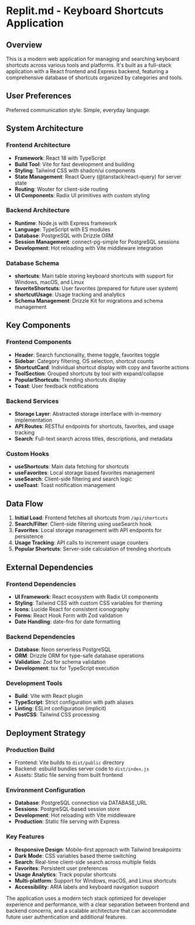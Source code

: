 # Replit.md - Keyboard Shortcuts Application

## Overview

This is a modern web application for managing and searching keyboard shortcuts across various tools and platforms. It's built as a full-stack application with a React frontend and Express backend, featuring a comprehensive database of shortcuts organized by categories and tools.

## User Preferences

Preferred communication style: Simple, everyday language.

## System Architecture

### Frontend Architecture
- **Framework**: React 18 with TypeScript
- **Build Tool**: Vite for fast development and building
- **Styling**: Tailwind CSS with shadcn/ui components
- **State Management**: React Query (@tanstack/react-query) for server state
- **Routing**: Wouter for client-side routing
- **UI Components**: Radix UI primitives with custom styling

### Backend Architecture
- **Runtime**: Node.js with Express framework
- **Language**: TypeScript with ES modules
- **Database**: PostgreSQL with Drizzle ORM
- **Session Management**: connect-pg-simple for PostgreSQL sessions
- **Development**: Hot reloading with Vite middleware integration

### Database Schema
- **shortcuts**: Main table storing keyboard shortcuts with support for Windows, macOS, and Linux
- **favoriteShortcuts**: User favorites (prepared for future user system)
- **shortcutUsage**: Usage tracking and analytics
- **Schema Management**: Drizzle Kit for migrations and schema management

## Key Components

### Frontend Components
- **Header**: Search functionality, theme toggle, favorites toggle
- **Sidebar**: Category filtering, OS selection, shortcut counts
- **ShortcutCard**: Individual shortcut display with copy and favorite actions
- **ToolSection**: Grouped shortcuts by tool with expand/collapse
- **PopularShortcuts**: Trending shortcuts display
- **Toast**: User feedback notifications

### Backend Services
- **Storage Layer**: Abstracted storage interface with in-memory implementation
- **API Routes**: RESTful endpoints for shortcuts, favorites, and usage tracking
- **Search**: Full-text search across titles, descriptions, and metadata

### Custom Hooks
- **useShortcuts**: Main data fetching for shortcuts
- **useFavorites**: Local storage based favorites management
- **useSearch**: Client-side filtering and search logic
- **useToast**: Toast notification management

## Data Flow

1. **Initial Load**: Frontend fetches all shortcuts from `/api/shortcuts`
2. **Search/Filter**: Client-side filtering using useSearch hook
3. **Favorites**: Local storage management with API endpoints for persistence
4. **Usage Tracking**: API calls to increment usage counters
5. **Popular Shortcuts**: Server-side calculation of trending shortcuts

## External Dependencies

### Frontend Dependencies
- **UI Framework**: React ecosystem with Radix UI components
- **Styling**: Tailwind CSS with custom CSS variables for theming
- **Icons**: Lucide React for consistent iconography
- **Forms**: React Hook Form with Zod validation
- **Date Handling**: date-fns for date formatting

### Backend Dependencies
- **Database**: Neon serverless PostgreSQL
- **ORM**: Drizzle ORM for type-safe database operations
- **Validation**: Zod for schema validation
- **Development**: tsx for TypeScript execution

### Development Tools
- **Build**: Vite with React plugin
- **TypeScript**: Strict configuration with path aliases
- **Linting**: ESLint configuration (implicit)
- **PostCSS**: Tailwind CSS processing

## Deployment Strategy

### Production Build
- Frontend: Vite builds to `dist/public` directory
- Backend: esbuild bundles server code to `dist/index.js`
- Assets: Static file serving from built frontend

### Environment Configuration
- **Database**: PostgreSQL connection via DATABASE_URL
- **Sessions**: PostgreSQL-based session store
- **Development**: Hot reloading with Vite middleware
- **Production**: Static file serving with Express

### Key Features
- **Responsive Design**: Mobile-first approach with Tailwind breakpoints
- **Dark Mode**: CSS variables based theme switching
- **Search**: Real-time client-side search across multiple fields
- **Favorites**: Persistent user preferences
- **Usage Analytics**: Track popular shortcuts
- **Multi-platform**: Support for Windows, macOS, and Linux shortcuts
- **Accessibility**: ARIA labels and keyboard navigation support

The application uses a modern tech stack optimized for developer experience and performance, with a clear separation between frontend and backend concerns, and a scalable architecture that can accommodate future user authentication and additional features.